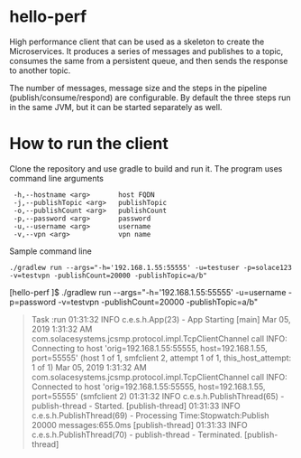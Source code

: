 # hello-perf
High performance client that can be used as a skeleton to create the Microservices. It produces a series of messages and publishes to a topic, consumes the same from a persistent queue, and then sends the response to another topic. 

The number of messages, message size and the steps in the pipeline (publish/consume/respond) are configurable. By default the three steps run in the same JVM, but it can be started separately as well.

# How to run the client
Clone the repository and use gradle to build and run it.
The program uses command line arguments

````usage: App
 -h,--hostname <arg>       host FQDN
 -j,--publishTopic <arg>   publishTopic
 -o,--publishCount <arg>   publishCount
 -p,--password <arg>       password
 -u,--username <arg>       username
 -v,--vpn <arg>            vpn name
 ````
 
 Sample command line
 ````
 ./gradlew run --args="-h='192.168.1.55:55555' -u=testuser -p=solace123 -v=testvpn -publishCount=20000 -publishTopic=a/b"
 ````
 [hello-perf ]$ ./gradlew run --args="-h='192.168.1.55:55555' -u=username -p=password -v=testvpn -publishCount=20000 -publishTopic=a/b"

> Task :run
01:31:32 INFO  c.e.s.h.App(23) - App Starting [main]
Mar 05, 2019 1:31:32 AM com.solacesystems.jcsmp.protocol.impl.TcpClientChannel call
INFO: Connecting to host 'orig=192.168.1.55:55555, host=192.168.1.55, port=55555' (host 1 of 1, smfclient 2, attempt 1 of 1, this_host_attempt: 1 of 1)
Mar 05, 2019 1:31:32 AM com.solacesystems.jcsmp.protocol.impl.TcpClientChannel call
INFO: Connected to host 'orig=192.168.1.55:55555, host=192.168.1.55, port=55555' (smfclient 2)
01:31:32 INFO  c.e.s.h.PublishThread(65) - publish-thread - Started. [publish-thread]
01:31:33 INFO  c.e.s.h.PublishThread(69) - Processing Time:Stopwatch:Publish 20000 messages:655.0ms [publish-thread]
01:31:33 INFO  c.e.s.h.PublishThread(70) - publish-thread - Terminated. [publish-thread]
